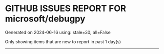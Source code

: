 
# GITHUB ISSUES REPORT FOR microsoft/debugpy


Generated on 2024-06-16 using: stale=30, all=False


Only showing items that are new to report in past 1 day(s)


---

